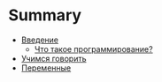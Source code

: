 # Summary

* [Введение](intro.md)
   * [Что такое программирование?](0.1.what-is-programming.md)
* [Учимся говорить](2.print.md)
* [Переменные](var.md)

